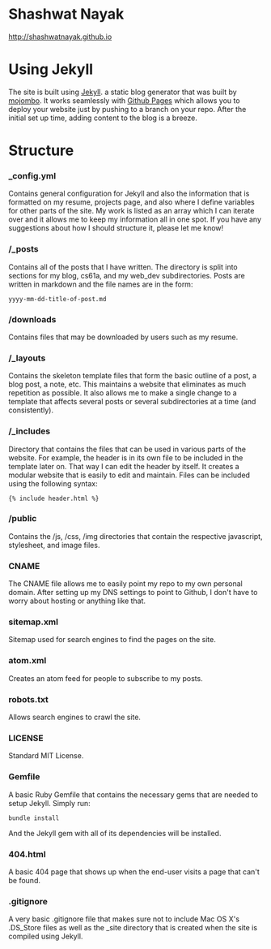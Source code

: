 # Shashwat Nayak
<http://shashwatnayak.github.io>

# Using Jekyll

The site is built using <a href="https://github.com/mojombo/jekyll">Jekyll</a>. a static blog generator that was built by <a href="https://github.com/mojombo">mojombo</a>. It works seamlessly with <a href="http://pages.github.com/">Github Pages</a> which allows you to deploy your website just by pushing to a branch on your repo. After the initial set up time, adding content to the blog is a breeze.

# Structure

### _config.yml

Contains general configuration for Jekyll and also the information that is formatted on my resume, projects page, and also where I define variables for other parts of the site. My work is listed as an array which I can iterate over and it allows me to keep my information all in one spot. If you have any suggestions about how I should structure it, please let me know!

### /_posts

Contains all of the posts that I have written. The directory is split into sections for my blog, cs61a, and my web_dev subdirectories. Posts are written in markdown and the file names are in the form:

    yyyy-mm-dd-title-of-post.md

### /downloads

Contains files that may be downloaded by users such as my resume.

### /_layouts

Contains the skeleton template files that form the basic outline of a post, a blog post, a note, etc. This maintains a website that eliminates as much repetition as possible. It also allows me to make a single change to a template that affects several posts or several subdirectories at a time (and consistently).

### /_includes

Directory that contains the files that can be used in various parts of the website. For example, the header is in its own file to be included in the template later on. That way I can edit the header by itself. It creates a modular website that is easily to edit and maintain. Files can be included using the following syntax:

    {% include header.html %}

### /public

Contains the /js, /css, /img directories that contain the respective javascript, stylesheet, and image files.

### CNAME

The CNAME file allows me to easily point my repo to my own personal domain. After setting up my DNS settings to point to Github, I don't have to worry about hosting or anything like that.

### sitemap.xml

Sitemap used for search engines to find the pages on the site. 

### atom.xml

Creates an atom feed for people to subscribe to my posts.

### robots.txt

Allows search engines to crawl the site.

### LICENSE

Standard MIT License.

### Gemfile

A basic Ruby Gemfile that contains the necessary gems that are needed to setup Jekyll. Simply run:

    bundle install

And the Jekyll gem with all of its dependencies will be installed.

### 404.html

A basic 404 page that shows up when the end-user visits a page that can't be found.

### .gitignore

A very basic .gitignore file that makes sure not to include Mac OS X's .DS_Store files as well as the _site directory that is created when the site is compiled using Jekyll.